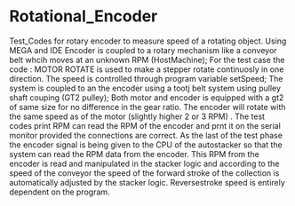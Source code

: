 # Rotational_Encoder
Test_Codes for rotary encoder to measure speed of a rotating object. Using MEGA and IDE
Encoder is coupled to a rotary mechanism like a conveyor belt whcih moves at an unknown RPM (HostMachine);
For the test case the code : MOTOR ROTATE is used to make a stepper rotate continuosly in one direction. The speed is controlled through program variable setSpeed;
The system is coupled to an the encoder using a tootj belt system using pulley shaft couping  (GT2 pulley);
Both motor and encoder is equipped with a gt2 of same size for no difference in the gear ratio.
The encoder will rotate with the same speed as of the motor (slightly higher 2 or 3 RPM) .
The test codes print RPM can read the RPM of the encoder and prnt it on the serial monitor provided the connections are correct.
As the last of the test phase the encoder signal is being given to the CPU of the autostacker so that the system can read the RPM data from the encoder.
This RPM from the encoder is read and manipulated in the stacker logic and according to the speed of the conveyor the speed of the forward stroke of the collection is automatically adjusted by the stacker logic.
Reversestroke speed is entirely dependent on the program.

